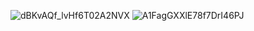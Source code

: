 ![dBKvAQf_lvHf6T02A2NVX](https://github.com/user-attachments/assets/62022a66-1d54-47b7-b483-bdcd81420207)
![A1FagGXXlE78f7DrI46PJ](https://github.com/user-attachments/assets/0cc8e545-3c39-4e4b-886f-8aea56c6a74b)
